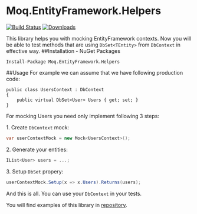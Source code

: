 # Moq.EntityFramework.Helpers
[![Build Status](https://travis-ci.org/MichalJankowskii/Moq.EntityFramework6.Helpers.svg?branch=master)](https://travis-ci.org/MichalJankowskii/Moq.EntityFramework6.Helpers)
[![Downloads](http://nuget-stats-api.jankowskimichal.pl/api/badges/Moq.EntityFramework.Helpers/totalDownloads)](http://www.jankowskimichal.pl)

This library helps you with mocking EntityFramework contexts. Now you will be able to test methods that are using `DbSet<TEntity>` from `DbContext` in effective way.
##Installation - NuGet Packages
```
Install-Package Moq.EntityFramework.Helpers
```

##Usage
For example we can assume that we have following production code:
```
public class UsersContext : DbContext
{
    public virtual DbSet<User> Users { get; set; }
}
```

For mocking Users you need only implement following 3 steps:

1\. Create `DbContext` mock:
```csharp
var userContextMock = new Mock<UsersContext>();
```
2\. Generate your entities:
```csharp
IList<User> users = ...;
```
3\. Setup `DbSet` propery:
```csharp
userContextMock.Setup(x => x.Users).Returns(users);
```

And this is all. You can use your `DbContext` in your tests.

You will find examples of this library in [repository](https://github.com/MichalJankowskii/Moq.EntityFramework6.Helpers/blob/master/src/Moq.EntityFramework6.Helpers.Examples/UsersServiceTest.cs).
